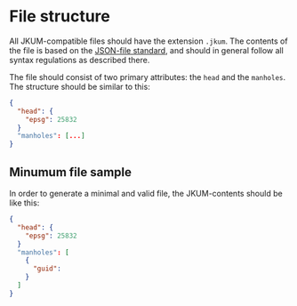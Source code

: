 # File structure

All JKUM-compatible files should have the extension `.jkum`. The
contents of the file is based on the [JSON-file standard], and should in general
follow all syntax regulations as described there.

  [JSON-file standard]: https://www.json.org/
  
The file should consist of two primary attributes: the `head` and the `manholes`. 
The structure should be similar to this:

``` json
{
  "head": {
    "epsg": 25832
  }
  "manholes": [...]
}
```

## Minumum file sample
In order to generate a minimal and valid file, the JKUM-contents should be like this:


``` json
{
  "head": {
    "epsg": 25832
  }
  "manholes": [
    {
      "guid": 
    }
  ]
}
```